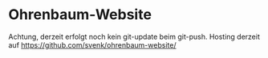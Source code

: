 # Ohrenbaum-Website

Achtung, derzeit erfolgt noch kein git-update beim git-push.
Hosting derzeit auf https://github.com/svenk/ohrenbaum-website/

